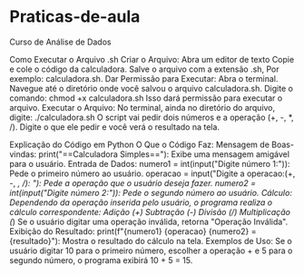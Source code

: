 # Praticas-de-aula
 Curso de Análise de Dados

Como Executar o Arquivo .sh
Criar o Arquivo:
Abra um editor de texto 
Copie e cole o código da calculadora.
Salve o arquivo com a extensão .sh, 
Por exemplo:  calculadora.sh.
Dar Permissão para Executar:
Abra o terminal.
Navegue até o diretório onde você salvou o arquivo calculadora.sh.
Digite o comando:
chmod +x calculadora.sh
Isso dará permissão para executar o arquivo.
Executar o Arquivo:
No terminal, ainda no diretório do arquivo, digite:
./calculadora.sh
O script vai pedir dois números e a operação (+, -, *, /). Digite o que ele pedir e você verá o resultado na tela.

Explicação do Código em Python
O Que o Código Faz:
Mensagem de Boas-vindas:
print("==Calculadora Simples=="): Exibe uma mensagem amigável para o usuário.
Entrada de Dados:
numero1 = int(input("Digite número 1:")): Pede o primeiro número ao usuário.
operacao = input("Digite a operacao:(+, -, *, /): "): Pede a operação que o usuário deseja fazer.
numero2 = int(input("Digite número 2:")): Pede o segundo número ao usuário.
Cálculo:
Dependendo da operação inserida pelo usuário, o programa realiza o cálculo correspondente:
Adição (+)
Subtração (-)
Divisão (/)
Multiplicação (*)
Se o usuário digitar uma operação inválida, retorna "Operação Inválida".
Exibição do Resultado:
print(f"{numero1} {operacao} {numero2} = {resultado}"): Mostra o resultado do cálculo na tela.
Exemplos de Uso:
Se o usuário digitar 10 para o primeiro número, escolher a operação + e 5 para o segundo número, o programa exibirá 10 + 5 = 15.
